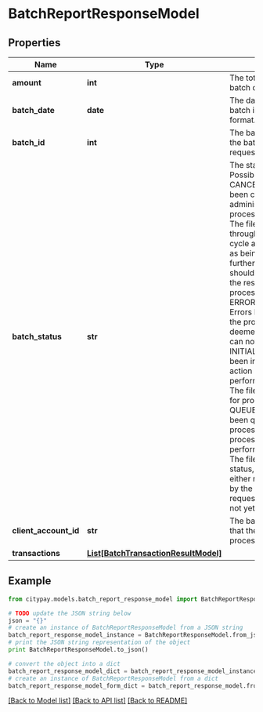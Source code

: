 # BatchReportResponseModel


## Properties

Name | Type | Description | Notes
------------ | ------------- | ------------- | -------------
**amount** | **int** | The total amount that the batch contains. | 
**batch_date** | **date** | The date and time of the batch in ISO-8601 format. | 
**batch_id** | **int** | The batch id specified in the batch processing request. | 
**batch_status** | **str** | The status of the batch. Possible values are:   - CANCELLED. The file has been cancelled by an administrator or server process.  - COMPLETE. The file has passed through the processing cycle and is determined as being complete further information should be obtained on the results of the processing - ERROR_IN_PROCESSING. Errors have occurred in the processing that has deemed that processing can not continue. - INITIALISED. The file has been initialised and no action has yet been performed - LOCKED. The file has been locked for processing - QUEUED. The file has been queued for processing yet no processing has yet been performed - UNKNOWN. The file is of an unknown status, that is the file can either not be determined by the information requested of the file has not yet been received.  | 
**client_account_id** | **str** | The batch account id that the batch was processed with. | 
**transactions** | [**List[BatchTransactionResultModel]**](BatchTransactionResultModel.md) |  | 

## Example

```python
from citypay.models.batch_report_response_model import BatchReportResponseModel

# TODO update the JSON string below
json = "{}"
# create an instance of BatchReportResponseModel from a JSON string
batch_report_response_model_instance = BatchReportResponseModel.from_json(json)
# print the JSON string representation of the object
print BatchReportResponseModel.to_json()

# convert the object into a dict
batch_report_response_model_dict = batch_report_response_model_instance.to_dict()
# create an instance of BatchReportResponseModel from a dict
batch_report_response_model_form_dict = batch_report_response_model.from_dict(batch_report_response_model_dict)
```
[[Back to Model list]](../README.md#documentation-for-models) [[Back to API list]](../README.md#documentation-for-api-endpoints) [[Back to README]](../README.md)


